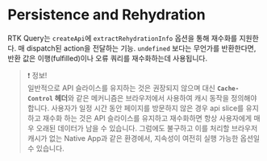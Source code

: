 # Persistence and Rehydration

RTK Query는 `createApi`에 `extractRehydrationInfo` 옵션을 통해 재수화를 지원한다. 매 dispatch된 action을 전달하는 기능. `undefined` 보다는 무언가를 반환한다면, 반환 값은 이행(fulfilled)이나 오류 쿼리를 재수화하는데 사용됩니다.

> ❗ 정보!  
> 일반적으로 API 슬라이스를 유지하는 것은 권장되지 않으며 대신 **`Cache-Control` 헤더**와 같은 메커니즘은 브라우저에서 사용하여 캐시 동작을 정의해야 합니다. 사용자가 일정 시간 동안 페이지를 방문하지 않은 경우 api slice를 유지하고 재수화 하는 것은 API 슬라이스를 유지하고 재수화하면 항상 사용자에게 매우 오래된 데이터가 남을 수 있습니다. 그럼에도 불구하고 이를 처리할 브라우저 캐시가 없는 Native App과 같은 환경에서, 지속성이 여전히 실행 가능한 옵션일 수 있습니다.
